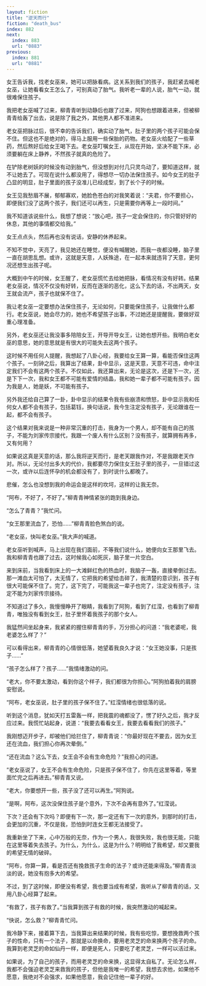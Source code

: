 ```yaml
---
layout: fiction
title: "逆天而行"
fiction: "death_bus"
index: 882
next:
  index: 883
  url: "0883"
previous:
  index: 881
  url: "0881"
---
```

女王告诉我，找老女巫来，她可以把脉看病。这关系到我们的孩子，我赶紧去喊老女巫，让她看看女王怎么了，可别真动了胎气。我听老一辈的人说，胎气一动，就很难保住孩子。

我把老女巫喊了过来，柳青青听到动静后也跟了过来，阿狗也想跟着进来，但被柳青青给轰了出去，说是除了我之外，其他男人都不准进来。

老女巫把脉过后，很不幸的告诉我们，确实动了胎气，肚子里的两个孩子可能会保不住。但这也不是绝对的，得马上服用一些保胎的药物。老女巫火给配了一些草药，然后熬好后给女王喝下去。老女巫叮嘱女王，从现在开始，坚决不能下床，必须要躺在床上静养，不然孩子就真的危险了。

在铲除老树妖的时候没有动到胎气，但没想到对付几只灵鸟动了，要知道这样，就不让她去了。可现在说什么都没用了，得想尽一切办法保住孩子。如今女王的肚子凸显的明显，肚子里面的孩子没准儿已经成型，到了长个子的时候。

女王见我愁眉不展，郁郁寡欢，她脸色苍白的对我笑着说：“夫君，你不要担心，即便我们没了这两个孩子，我们还可以再生，只是需要你再等上一段时间。”

我不知道该说些什么，我想了想说：“放心吧，孩子一定会保住的，你只管好好的休息，其他的事情都交给我。”

女王点点头，然后再也没有说话，安静的休养起来。

不知不觉中，天亮了，我见她还在睡觉，便没有喊醒她，而我一夜都没睡，脑子里一直在胡思乱想。或许，这就是天意，人妖殊途，在一起本来就违背了天意，更何况还想生出孩子呢。

大概到中午的时候，女王醒了，老女巫慌忙去给她把脉，看情况有没有好转。结果老女巫说，情况不仅没有好转，反而在逐渐的恶化，这么下去的话，不出两天，女王就会流产，孩子也就保不住了。

我让老女巫一定要想办法保住孩子，无论如何，只要能保住孩子，让我做什么都行。老女巫说，她会尽力的，她也不希望孩子出事，不过她还是提醒我，要做好双重心理准备。

另外，老女巫还让我没事多陪陪女王，开导开导女王，让她也想开些。我明白老女巫的意思，她的意思就是有很大的可能失去这两个孩子。

这时候不用任何人提醒，我想起了八卦心经，我要给女王算一算，看能否保住这两个孩子。一刻钟之后，我算出了结果，卦中显示，这是天意，天意不可违，命中注定我们不会有这两个孩子。不仅如此，我还算出来，无论是这次，还是下一次，还是下下一次，我和女王都不可能有爱情的结晶，我和她一辈子都不可能有孩子。因为我是人，她是妖，不可能有孩子。

另外我还给自己算了一卦，卦中显示的结果令我有些崩溃和愤怒，卦中显示我和任何女人都不会有孩子，包括葛钰，换句话说，我今生注定没有孩子，无论跟谁在一起，都不会有孩子。

这个结果对我来说是一种非常沉重的打击，我身为一个男人，却不能有自己的孩子，不能为刘家传宗接代，我跟一个废人有什么区别？没有孩子，就算拥有再多，又有何用？

如果说这真是天意的话，那么我将逆天而行，是老天跟我作对，不是我跟老天作对。所以，无论付出多大的代价，我都要尽力保住女王肚子里的孩子，一旦错过这一次，或许以后连怀孕的机会都没有了，到时说什么都晚了。

悲催，怎么也没想到我的命运会是这样的坎坷，这样的让我无奈。

“阿布，不好了，不好了。”柳青青神情紧张的跑到我身边。

“怎么了青青？”我忙问。

“女王那里流血了，恐怕……”柳青青脸色煞白的说。

“老女巫，快叫老女巫。”我大声的喊道。

老女巫听到喊声，马上出现在我们面前，不等我们说什么，她便向女王那里飞去。我和柳青青也跟了过去，这时候我心如死灰，脑子里一片空白。

来到床前，当我看到床上的一大滩鲜红色的热血时，我脑子一轰，直接晕倒过去。那一滩血太可怕了，太无情了，它把我的希望给击碎了，我清楚的意识到，孩子有很大可能保不住了。完了，这下完了，可能我这一辈子也完了，注定没有孩子，注定不能为刘家传宗接待。

不知道过了多久，我慢慢睁开了眼睛，我看到了阿狗，看到了红滢，也看到了柳青青，唯独没有看到女王，肚子里怀着我孩子的那个女人。

我猛然间坐起身来，我紧紧的握住柳青青的手，万分担心的问道：“我老婆呢，我老婆怎么样了？”

可以看得出来，柳青青的心情很低落，她望着我良久才说：“女王她没事，只是孩子……”

“孩子怎么样了？孩子……”我情绪激动的问。

“老大，你不要太激动，看到你这个样子，我们都很为你担心。”阿狗拍着我的肩膀安慰说。

“阿布，老女巫说，肚子里的孩子保不住了。”红滢情绪也很低落的说。

听到这个消息，犹如天打五雷轰一样，把我震的魂都没了，愣了好久之后，我才反应过来。我慌忙站起身，说道：“我要去看看女王，我要去看看我们的孩子。”

我刚想迈开步子，却被他们给拦住了，柳青青说：“你最好现在不要去，因为女王还在流血，我们担心你再次晕倒。”

“还在流血？这么下去，女王会不会有生命危险？”我担心的问道。

“老女巫说了，女王不会有生命危险，只是孩子保不住了，你先在这里等着，等里面忙完之后再进去。”柳青青又说。

“老大，你要想开一些，孩子没了还可以再生。”阿狗说。

“是啊，阿布，这次没保住孩子是个意外，下次不会再有意外了。”红滢说。

下次？还会有下次吗？即便有下一次，那一定还有下一次的意外，到那时的打击，会更加的沉重，不仅是我，恐怕到时连女王都无法接受了。

我重新坐了下来，心中万般的无奈，作为一个男人，我很失败，我也很无能，只能在这里等着失去孩子。为什么，为什么，这是为什么？明明给了我希望，却又要我的希望无情的破碎。

“阿布，你算一算，看是否还有挽救孩子生命的法子？或许还能来得及。”柳青青淡淡的说，她没有抱多大的希望。

不过，到了这时候，即便没有希望，我也要当成有希望，我听从了柳青青的话，又用八卦心经算了起来。

“有救了，孩子有救了。”当我算到孩子有救的时候，我突然激动的喊起来。

“快说，怎么救？”柳青青忙问。

我冷静下来，接着算下去，当我算出来结果的时候，我有些吃惊，要想挽救两个孩子的性命，只有一个法子，那就是以命换命，要用老灵芝的命来换两个孩子的命。我算到老灵芝的命如仙丹一样，即便是死人，只要吃了老灵芝，一样可以活过来。

如果说，为了自己的孩子，而用老灵芝的命来换，这显得太自私了。无论怎么样，我都不会强迫老灵芝来救我的孩子，但他是我唯一的希望，我想去求他，如果他不愿意，我绝对不会强求，如果他愿意，我会记住他一辈子的好。